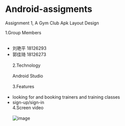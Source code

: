 # Android-assigments
Assignment 1, A Gym Club Apk Layout Design

1.Group Members<br><br>
* 刘艳平  18126293<br>
* 郭佳琦  18126273<br><br>
2.Technology<br><br>
Android Studio<br><br>
3.Features<br><br>
* looking for and booking trainers and training classes<br>
* sign-up/sign-in<br>
4.Screen video<br><br>
![image](https://github.com/yanpingliu716/Android-assigments/blob/master/screen%20video/assignment1.gif)
